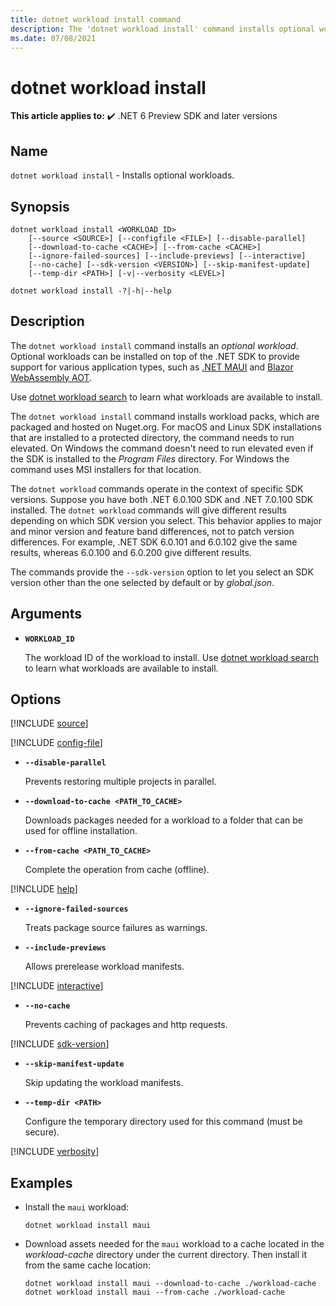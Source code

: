 ```yaml
---
title: dotnet workload install command
description: The 'dotnet workload install' command installs optional workloads.
ms.date: 07/08/2021
---
```

# dotnet workload install

**This article applies to:** ✔️ .NET 6 Preview SDK and later versions

## Name

`dotnet workload install` - Installs optional workloads.

## Synopsis

```dotnetcli
dotnet workload install <WORKLOAD_ID>
    [--source <SOURCE>] [--configfile <FILE>] [--disable-parallel]
    [--download-to-cache <CACHE>] [--from-cache <CACHE>]
    [--ignore-failed-sources] [--include-previews] [--interactive]
    [--no-cache] [--sdk-version <VERSION>] [--skip-manifest-update]
    [--temp-dir <PATH>] [-v|--verbosity <LEVEL>]

dotnet workload install -?|-h|--help
```

## Description

The `dotnet workload install` command installs an *optional workload*. Optional workloads can be installed on top of the .NET SDK to provide support for various application types, such as [.NET MAUI](/dotnet/maui/what-is-maui) and [Blazor WebAssembly AOT](https://devblogs.microsoft.com/aspnet/asp-net-core-updates-in-net-6-preview-4/#blazor-webassembly-ahead-of-time-aot-compilation).

Use [dotnet workload search](dotnet-workload-search.md) to learn what workloads are available to install.

The `dotnet workload install` command installs workload packs, which are packaged and hosted on Nuget.org. For macOS and Linux SDK installations that are installed to a protected directory, the command needs to run elevated. On Windows the command doesn't need to run elevated even if the SDK is installed to the *Program Files* directory. For Windows the command uses MSI installers for that location.

The `dotnet workload` commands operate in the context of specific SDK versions. Suppose you have both .NET 6.0.100 SDK and .NET 7.0.100 SDK installed. The `dotnet workload` commands will give different results depending on which SDK version you select. This behavior applies to major and minor version and feature band differences, not to patch version differences. For example, .NET SDK 6.0.101 and 6.0.102 give the same results, whereas 6.0.100 and 6.0.200 give different results.

 The commands provide the `--sdk-version` option to let you select an SDK version other than the one selected by default or by *global.json*.

## Arguments

- **`WORKLOAD_ID`**

  The workload ID of the workload to install. Use [dotnet workload search](dotnet-workload-search.md) to learn what workloads are available to install.

## Options

<!-- markdownlint-disable MD012 -->

[!INCLUDE [source](../../../includes/cli-source.md)]

[!INCLUDE [config-file](../../../includes/cli-configfile.md)]

- **`--disable-parallel`**

  Prevents restoring multiple projects in parallel.

- **`--download-to-cache <PATH_TO_CACHE>`**

  Downloads packages needed for a workload to a folder that can be used for offline installation.

- **`--from-cache <PATH_TO_CACHE>`**

  Complete the operation from cache (offline).

[!INCLUDE [help](../../../includes/cli-help.md)]

- **`--ignore-failed-sources`**

  Treats package source failures as warnings.

- **`--include-previews`**

  Allows prerelease workload manifests.

[!INCLUDE [interactive](../../../includes/cli-interactive.md)]

- **`--no-cache`**

  Prevents caching of packages and http requests.

[!INCLUDE [sdk-version](../../../includes/cli-sdk-version.md)]

- **`--skip-manifest-update`**

  Skip updating the workload manifests.

- **`--temp-dir <PATH>`**

  Configure the temporary directory used for this command (must be secure).

[!INCLUDE [verbosity](../../../includes/cli-verbosity-minimal.md)]

## Examples

- Install the `maui` workload:

  ```dotnetcli
  dotnet workload install maui
  ```

- Download assets needed for the `maui` workload to a cache located in the *workload-cache* directory under the current directory. Then install it from the same cache location:

  ```dotnetcli
  dotnet workload install maui --download-to-cache ./workload-cache
  dotnet workload install maui --from-cache ./workload-cache
  ```
